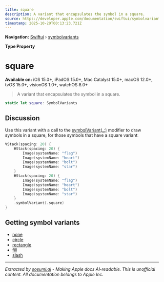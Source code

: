 ```yaml
---
title: square
description: A variant that encapsulates the symbol in a square.
source: https://developer.apple.com/documentation/swiftui/symbolvariants/square-swift.type.property
timestamp: 2025-10-29T00:13:23.721Z
---
```


**Navigation:** [Swiftui](/documentation/swiftui) › [symbolvariants](/documentation/swiftui/symbolvariants)

**Type Property**

# square

**Available on:** iOS 15.0+, iPadOS 15.0+, Mac Catalyst 15.0+, macOS 12.0+, tvOS 15.0+, visionOS 1.0+, watchOS 8.0+

> A variant that encapsulates the symbol in a square.

```swift
static let square: SymbolVariants
```

## Discussion

Use this variant with a call to the [symbolVariant(_:)](/documentation/swiftui/view/symbolvariant(_:)) modifier to draw symbols in a square, for those symbols that have a square variant:

```swift
VStack(spacing: 20) {
    HStack(spacing: 20) {
        Image(systemName: "flag")
        Image(systemName: "heart")
        Image(systemName: "bolt")
        Image(systemName: "star")
    }
    HStack(spacing: 20) {
        Image(systemName: "flag")
        Image(systemName: "heart")
        Image(systemName: "bolt")
        Image(systemName: "star")
    }
    .symbolVariant(.square)
}
```



## Getting symbol variants

- [none](/documentation/swiftui/symbolvariants/none)
- [circle](/documentation/swiftui/symbolvariants/circle-swift.type.property)
- [rectangle](/documentation/swiftui/symbolvariants/rectangle-swift.type.property)
- [fill](/documentation/swiftui/symbolvariants/fill-swift.type.property)
- [slash](/documentation/swiftui/symbolvariants/slash-swift.type.property)

---

*Extracted by [sosumi.ai](https://sosumi.ai) - Making Apple docs AI-readable.*
*This is unofficial content. All documentation belongs to Apple Inc.*
